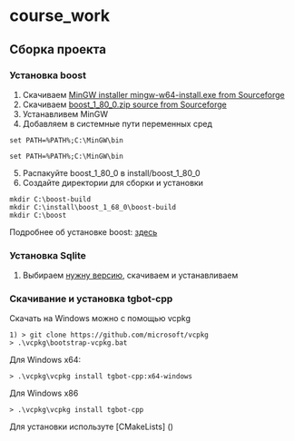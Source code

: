 # course_work
## Сборка проекта
### Установка boost
1) Скачиваем [MinGW installer mingw-w64-install.exe from Sourceforge](https://sourceforge.net/projects/mingw-w64/files/Toolchains%20targetting%20Win32/Personal%20Builds/mingw-builds/installer/)
2) Скачиваем [boost_1_80_0.zip source from Sourceforge](https://sourceforge.net/projects/boost/files/boost/1.80.0/)
3) Устанавливем MinGW
4) Добавляем в системные пути переменных сред
```
set PATH=%PATH%;C:\MinGW\bin
```
```
set PATH=%PATH%;C:\MinGW\bin
```
5) Распакуйте boost_1_80_0 в install/boost_1_80_0
6) Создайте директории для сборки и установки
```
mkdir C:\boost-build
mkdir C:\install\boost_1_68_0\boost-build
mkdir C:\boost
```
Подробнее об установке boost: [здесь](https://gist.github.com/zrsmithson/0b72e0cb58d0cb946fc48b5c88511da8)
### Установка Sqlite
1) Выбираем [нужну версию](https://sqlite.org/download.html), скачиваем и устанавливаем

### Скачивание и установка tgbot-cpp
Скачать на Windows можно с помощью vcpkg
```
1) > git clone https://github.com/microsoft/vcpkg
> .\vcpkg\bootstrap-vcpkg.bat
```
Для Windows x64:
```
> .\vcpkg\vcpkg install tgbot-cpp:x64-windows
```
Для Windows x86
```
> .\vcpkg\vcpkg install tgbot-cpp
```
Для установки используте [CMakeLists] ()
